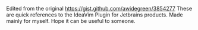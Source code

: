 Edited from the original https://gist.github.com/awidegreen/3854277
These are quick references to the IdeaVim Plugin for Jetbrains products.
Made mainly for myself. Hope it can be useful to someone.

